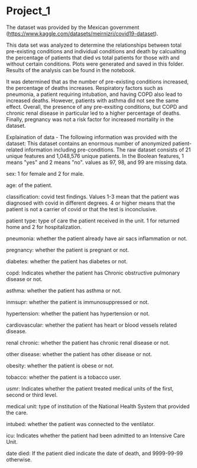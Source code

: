# Project_1


The dataset was provided by the Mexican government (https://www.kaggle.com/datasets/meirnizri/covid19-dataset). 

This data set was analyzed to determine the relationships between total pre-existing conditions and individual conditions and death by calcualting the percentage of patients that died vs total patients for those with and without certain conditions. Plots were generated and saved in this folder. Results of the analysis can be found in the notebook.

It was determined that as the number of pre-existing conditions increased, the percentage of deaths increases. Respiratory factors such as pneumonia, a patient requiring intubation, and having COPD also lead to increased deaths. However, patients with asthma did not see the same effect. Overall, the presence of any pre-exsiting conditions, but COPD and chronic renal disease in particular led to a higher percentage of deaths. Finally, pregnancy was not a risk factor for increased mortality in the dataset. 

Explaination of data - The following information was provided with the dataset:
This dataset contains an enormous number of anonymized patient-related information including pre-conditions. The raw dataset consists of 21 unique features and 1,048,576 unique patients. In the Boolean features, 1 means "yes" and 2 means "no". values as 97, 98, and 99 are missing data.

sex: 1 for female and 2 for male.

age: of the patient.

classification: covid test findings. Values 1-3 mean that the patient was diagnosed with covid in different
degrees. 4 or higher means that the patient is not a carrier of covid or that the test is inconclusive.

patient type: type of care the patient received in the unit. 1 for returned home and 2 for hospitalization.

pneumonia: whether the patient already have air sacs inflammation or not.

pregnancy: whether the patient is pregnant or not.

diabetes: whether the patient has diabetes or not.

copd: Indicates whether the patient has Chronic obstructive pulmonary disease or not.

asthma: whether the patient has asthma or not.

inmsupr: whether the patient is immunosuppressed or not.

hypertension: whether the patient has hypertension or not.

cardiovascular: whether the patient has heart or blood vessels related disease.

renal chronic: whether the patient has chronic renal disease or not.

other disease: whether the patient has other disease or not.

obesity: whether the patient is obese or not.

tobacco: whether the patient is a tobacco user.

usmr: Indicates whether the patient treated medical units of the first, second or third level.

medical unit: type of institution of the National Health System that provided the care.

intubed: whether the patient was connected to the ventilator.

icu: Indicates whether the patient had been admitted to an Intensive Care Unit.

date died: If the patient died indicate the date of death, and 9999-99-99 otherwise.

